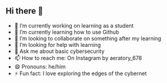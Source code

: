 ## Hi there 👋


- 🔭 I’m currently working on learning as a student
- 🌱 I’m currently learning how to use Github
- 👯 I’m looking to collaborate on something after my learning
- 🤔 I’m looking for help with learning
- 💬 Ask me about basic cybersecurity
- 📫 How to reach me: On Instagram by aeratory_678
- 😄 Pronouns: he/him
- ⚡ Fun fact: I love exploring the edges of the cybernet


